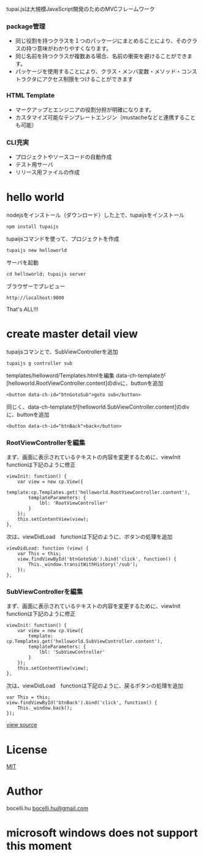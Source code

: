 tupai.jsは大規模JavaScript開発のためのMVCフレームワーク

### package管理
* 同じ役割を持つクラスを１つのパッケージにまとめることにより、そのクラスの持つ意味がわかりやすくなります。
* 同じ名前を持つクラスが複数ある場合、名前の衝突を避けることができます。
* パッケージを使用することにより、クラス・メンバ変数・メソッド・コンストラクタにアクセス制限をつけることができます

### HTML Template
* マークアップとエンジニアの役割分担が明確になります。
* カスタマイズ可能なテンプレートエンジン（mustacheなどと連携することも可能）

### CLI充実
* プロジェクトやソースコードの自動作成
* テスト用サーバ
* リリース用ファイルの作成


# hello world

nodejsをインストール（ダウンロード）した上で、tupaijsをインストール

    npm install tupaijs

tupaijsコマンドを使って、プロジェクトを作成

    tupaijs new helloworld

サーバを起動

    cd helloworld; tupaijs server

ブラウザーでプレビュー

    http://localhost:9800

That's ALL!!!


# create master detail view

tupaijsコマンとで、SubViewControllerを追加

    tupaijs g controller sub

templates/helloword/Templates.htmlを編集
data-ch-templateが[helloworld.RootViewController.content]のdivに、buttonを追加

    <button data-ch-id="btnGotoSub">goto sub</button>

同じく、data-ch-templateが[helloworld.SubViewController.content]のdivに、buttonを追加

    <button data-ch-id="btnBack">back</button>

### RootViewControllerを編集

まず、画面に表示されているテキストの内容を変更するために、viewInit　functionは下記のように修正

    viewInit: function() {
        var view = new cp.View({
           template:cp.Templates.get('helloworld.RootViewController.content'),
            templateParameters: {
                lbl: 'RootViewController'
            }
        });
        this.setContentView(view);
    },

次は、viewDidLoad　functionは下記のように、ボタンの処理を追加

    viewDidLoad: function (view) {
        var This = this;
        view.findViewById('btnGotoSub').bind('click', function() {
            This._window.transitWithHistory('/sub');
        });
    },


### SubViewControllerを編集

まず、画面に表示されているテキストの内容を変更するために、viewInit　functionは下記のように修正

    viewInit: function() {
        var view = new cp.View({
            template: cp.Templates.get('helloworld.SubViewController.content'),
            templateParameters: {
                lbl: 'SubViewController'
            }
        });
        this.setContentView(view);
    },

次は、viewDidLoad　functionは下記のように、戻るボタンの処理を追加

    var This = this;
    view.findViewById('btnBack').bind('click', function() {
        This._window.back();
    });

[view source](examples/helloworld)

License
=========
[MIT](LICENSE)

Author
=========

bocelli.hu <bocelli.hu@gmail.com>

microsoft windows does not support this moment
=========
